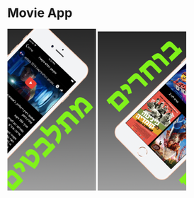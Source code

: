 # Movie App
<p float="left">
<img width="200px" src="https://github.com/YRol3/Movie-App/blob/master/GitPictures/logo2.png?raw=true" />
<img width="200px" src="https://github.com/YRol3/Movie-App/blob/master/GitPictures/logo1.png?raw=true" />
</p>

